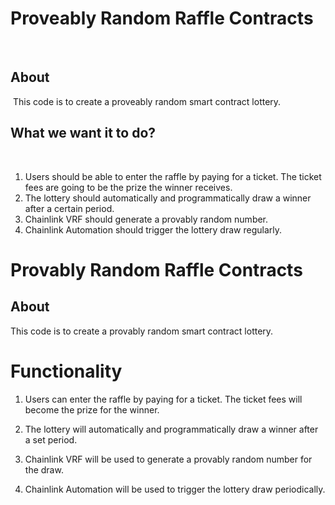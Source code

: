 
# Proveably Random Raffle Contracts
​
## About
​
This code is to create a proveably random smart contract lottery.
​
## What we want it to do?
​
1. Users should be able to enter the raffle by paying for a ticket. The ticket fees are going to be the prize the winner receives.
2. The lottery should automatically and programmatically draw a winner after a certain period.
3. Chainlink VRF should generate a provably random number.
4. Chainlink Automation should trigger the lottery draw regularly.


# Provably Random Raffle Contracts

## About

This code is to create a provably random smart contract lottery.

# Functionality

1. Users can enter the raffle by paying for a ticket. The ticket fees will become the prize for the winner.

2. The lottery will automatically and programmatically draw a winner after a set period.

3. Chainlink VRF will be used to generate a provably random number for the draw.

4. Chainlink Automation will be used to trigger the lottery draw periodically.